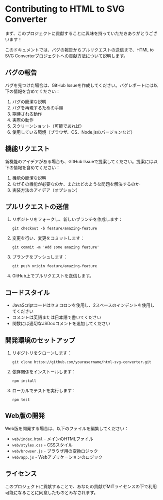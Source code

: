 # Contributing to HTML to SVG Converter

まず、このプロジェクトに貢献することに興味を持っていただきありがとうございます！

このドキュメントでは、バグの報告からプルリクエストの送信まで、HTML to SVG Converterプロジェクトへの貢献方法について説明します。

## バグの報告

バグを見つけた場合は、GitHub Issueを作成してください。バグレポートには以下の情報を含めてください：

1. バグの簡潔な説明
2. バグを再現するための手順
3. 期待される動作
4. 実際の動作
5. スクリーンショット（可能であれば）
6. 使用している環境（ブラウザ、OS、Node.jsのバージョンなど）

## 機能リクエスト

新機能のアイデアがある場合も、GitHub Issueで提案してください。提案には以下の情報を含めてください：

1. 機能の簡潔な説明
2. なぜその機能が必要なのか、またはどのような問題を解決するのか
3. 実装方法のアイデア（オプション）

## プルリクエストの送信

1. リポジトリをフォークし、新しいブランチを作成します：
   ```
   git checkout -b feature/amazing-feature
   ```

2. 変更を行い、変更をコミットします：
   ```
   git commit -m 'Add some amazing feature'
   ```

3. ブランチをプッシュします：
   ```
   git push origin feature/amazing-feature
   ```

4. GitHub上でプルリクエストを送信します。

## コードスタイル

- JavaScriptコードはセミコロンを使用し、2スペースのインデントを使用してください
- コメントは英語または日本語で書いてください
- 関数には適切なJSDocコメントを追加してください

## 開発環境のセットアップ

1. リポジトリをクローンします：
   ```
   git clone https://github.com/yourusername/html-svg-converter.git
   ```

2. 依存関係をインストールします：
   ```
   npm install
   ```

3. ローカルでテストを実行します：
   ```
   npm test
   ```

## Web版の開発

Web版を開発する場合は、以下のファイルを編集してください：

- `web/index.html` - メインのHTMLファイル
- `web/styles.css` - CSSスタイル
- `web/browser.js` - ブラウザ用の変換ロジック
- `web/app.js` - Webアプリケーションのロジック

## ライセンス

このプロジェクトに貢献することで、あなたの貢献がMITライセンスの下で利用可能になることに同意したものとみなされます。
